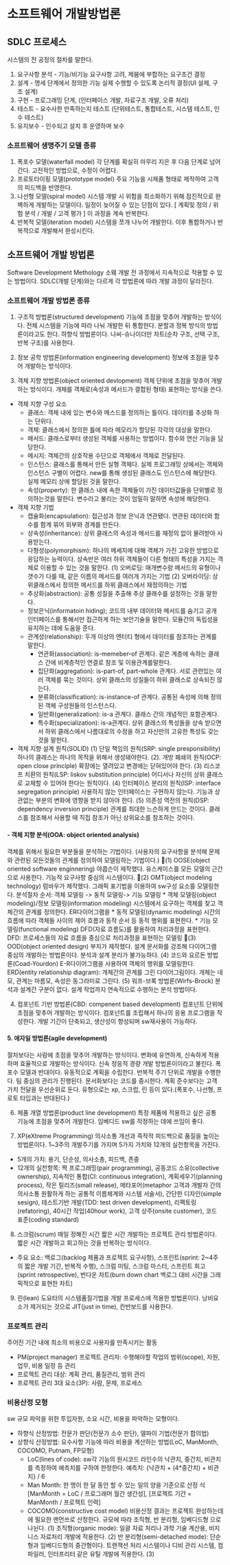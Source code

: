 # 소프트웨어 개발방법론

## SDLC 프로세스
시스템의 전 공정의 절차를 말한다.
1. 요구사항 분석 - 기능/비기능 요구사항 고려, 제붐에 부합하는 요구조건 결정
2. 설계 - 명세 단계에서 정의한 기능 실제 수행할 수 있도록 논리적 결정(UI 설제, 구조 설계)
3. 구현 - 프로그래밍 단계, (인터페이스 개발, 자료구조 개발, 오류 처리)
4. 테스트 - 요수사한 만족하는지 테스트 (단위테스트, 통합테스트, 시스템 테스트, 인수 테스트)
5. 유지보수 - 인수되고 설치 후 운영하며 보수

### 소프트웨어 생명주기 모델 종류
1. 폭포수 모델(waterfall model)
각 단계를 확실히 마무리 지은 후 다음 단계로 넘어간다. 고전적인 방법으로, 수정이 어렵다.
2. 프로토타이핑 모델(prototype model)
주요 기능을 시제품 형태로 제작하여 고객의 피드백을 반영한다.
3. 나선형 모델(spiral model)
시스템 개발 시 위험을 최소화하기 위해 점진적으로 완벽하게 개발하는 모델이다. 일정이 늦어질 수 있는 단점이 있다.
[ 계획및 정의 / 위험 분석 / 개발 / 고객 평가 ] 이 과정을 계속 반복한다.
4. 반복적 모델(iteration model)
시스템을 쪼개 나누어 개발한다. 이후 통합하거나 반복적으로 개발해서 완성시킨다.

## 소프트웨어 개발 방법론
Software Development Methology
소웨 개발 전 과정에서 지속적으로 적용할 수 있는 방법이다.
SDLC(개발 단계)와는 다르게 각 방법론에 따라 개발 과정이 달라진다.

### 소프트웨어 개발 방법론 종류
1. 구조적 방법론(structured development)
기능에 초점을 맞추어 개발하는 방식이다. 전체 시스템을 기능에 따라 나눠 개발한 뒤 통합한다. 분할과 정복 방식의 방법론이라고도 한다.
하향식 방법론이다. 나씨-슈나이더만 차트(순차 구조, 선택 구조, 반복 구조)를 사용한다.

2. 정보 공학 방법론(information engineering development)
정보에 초점을 맞추어 개발하는 방식이다.

3. 객체 지향 방법론(object oriented devlopment)
객체 단위에 초점을 맞추어 개발하는 방식이다. 개체를 객체로(속성과 메서드가 결합된 형태) 표현하는 방식을 쓴다.
- 객체 지향 구성 요소
    * 클래스: 객체 내에 있는 변수와 메스드를 정의하는 틀이다. 데이터를 추상화 하는 단위다.
    * 객체: 클래스에서 정의한 틀에 따라 메모리가 할당된 각각의 대상을 말한다.
    * 메서드: 클래스로부터 생성된 객체를 사용하는 방법이다. 함수와 연산 기능을 담당한다.
    * 메시지: 객체간의 상호작용 수단으로 객체에서 객체로 전달된다.
    * 인스턴스: 클래스를 통해서 만든 실형 객체다. 실제 프로그래밍 상에서는 객체와 인스턴스 구별이 어렵다. new를 통해 생성된 클래스도 인스턴스에 해당한다. 실제 메모리 상에 할당된 것을 말한다.
    * 속성(property): 한 클래스 내에 속한 객체들이 가진 데이터값들을 단위별로 정의하는것을 말한다. 변수라고 불리는 것이 엄밀히 말하면 속성에 해당한다.
- 객체 지향 기법
    * 캡슐화(encapsulation): 접근성과 정보 은닉과 연관됐다. 연관된 데이터와 함수를 함계 묶어 외부와 경계를 만든다.
    * 상속성(inheritance): 상위 클래스의 속성과 메서드를 재정의 없이 물려받아 사용받는다.
    * 다형성(polymorphism): 하나의 메세지에 대해 객체가 가진 고유한 방법으로 응답하는 능력이다. 상속반은 여러 하위 객체들이 다른 형태의 특성을 가지는 객체로 이용할 수 있는 것을 말한다.
        (1) 오버로딩: 매개변수랑 메서드의 유형이나 갯수가 다를 때, 같은 이름의 메서드를 여러개 가지는 기법
        (2) 오버라이딩: 상위클래스에서 정의한 메서드를 하위 클래스에서 재정의하는 기법
    * 추상화(abstraction): 공통 성질을 추출해 추상 클래수를 설정하는 것을 말한다.
    * 정보은닉(informatoin hiding); 코드의 내부 데이터와 메서드를 숨기고 공개 인터페이스를 통해서만 접근하게 하는 보안기술을 말한다. 모듈간의 독립성을 유지하는 데에 도움을 준다.
    * 관계성(relationship): 두개 이상의 엔터티 형에서 데이터를 참조하는 관계를 말한다.
        - 연관화(association): is-memeber-of 관계다. 같은 계층에 속하는 클래스 간에 비계층적인 연결로 참조 및 이용관계를말한다.
        - 집단화(aggregation): is-part-of, part-whole 관계다. 서로 관련있는 여러 객체를 묶는 것이다. 상위 클래스의 성질들이 하위 클래스로 상속되진 않는다.
        - 분류화(classification): is-instance-of 관계다. 공통된 속성에 의해 정의된 객체 구성원들의 인스턴스다.
        - 일반화(generalization): is-a 관계다. 클래스 간의 개념적인 포함관계다.
        - 특수화(specialization): is-a관계다. 상위 클래스의 특성들을 상속 받으면서 하위 클래스에서 나름대로의 수정을 하고 자신만의 고유한 특성도 갖는 것을 말한다.
- 객체 지향 설계 원칙(SOLID)
    (1) 단일 책임의 원칙(SRP: single presponsibility)
    하나의 클래스는 하나의 목적을 위해서 생성돼야한다.
    (2). 개방 폐쇄의 원칙(OCP: open close principle)
    확장에는 열려있고 변경에는 닫혀있어야 한다.
    (3) 리스코프 치환의 원칙(LSP: liskov substitution principle)
    어디서나 자신의 상위 클래스로 교체할 수 있어야 한다는 원칙이다.
    (4) 인터페이스 분리의 원칙(ISP: interface segregation principle)
    사용하지 않는 인터페이스는 구현하지 않는다. 기능과 상관없는 부분의 변화에 영향을 받지 않아야 한다.
    (5) 의존성 역전의 원칙(DSP: dependency inversion principle)
    관계를 최대한 느슨하게 만드는 것이다. 클래스를 참조해서 사용할 때 직접 참조가 아닌 상위요소를 참조하는 것이다.
#### - 객체 지향 분석(OOA: object oriented analysis)
객체를 위해서 필요한 부분들을 분석하는 기법이다. (사용자의 요구사항을 분석해 문제와 관련된 모든것들의 관계를 정의하여 모델링하는 기법이다.)
    🌟(1) OOSE(object oriented software enginnering)
    야콥슨이 제작했다. 유스케이스를 모든 모델의 근간으로 사용한다. 기능적 요구사항 중심의 시스템이다.
    🌟(2) OMT(object modeling technology)
    럼바우가 제작했다. 그래픽 표기법을 이용하여 sw구성 요소를 모델링한다.
    분석절차 순서: 객체 모델링 -> 동적 모델링-> 기능 모델링
        * 객체 모델링(object modeling)/정보 모델링(information modeling)
        시스템에서 요구하는 객체를 찾고 객체간의 관계를 정의한다. ER다이어그램을
        * 동적 모델링(dynamic modeling)
        시간의 흐름에 따라 객체들 사이의 제어 흐름과 동작 순서 등 동적 행위를 표현한다.
        * 기능 모델링(functional modeling)
        DFD(자료 흐름도)를 활용하여 처리과정을 표현한다.
        DFD: 프로세스들의 자료 흐름을 중심으로 처리과정을 표현하는 모델링
    🌟(3) OOD(object oriented design)
    부치가 제작했다. 설계 문서화를 강조해 다이어그램 중심의 개발하는 방법론이다. 분석과 설계 분리가 불가능하다.
    (4) 코드와 요르돈 방법론(Coad-Yourdon)
    E-R다이어그램을 사용하여 객체의 행위를 모델링한다.
    ERD(entity relationship diagram): 개체간의 관계를 그린 다이어그림이다.
    개체는 네모, 관계는 마름모, 속성은 동그라미로 그린다.
    (5) 워프-브록 방법론(Wirfs-Brock)
    분석과 설계간 구분이 없다. 설계 작업까지 연속적으로 수행하는 분석 방법이다.

4. 컴포넌트 기반 방법론(CBD: compenent based development)
컴포넌트 단위에 초점을 맞추어 개발하는 방식이다. 컴포넌트를 조립해서 하나의 응용 프로그램을 작성한다. 개발 기간이 단축되고, 생산성이 향성되며 sw재사용이 가능하다.

#### 5. 애자일 방법론(agile development)
절차보다는 사람에 초점을 맞추어 개발하는 방식이다.
변화에 유연하게, 신속하게 적용하며 효율적으로 개발하는 방식이다.
신속 정응적 경량 개발 방법론이이라고 불린다. 폭포수 모델과 반대이다.
유동적으로 계획을 수립한다. 반복적 주기 단위로 개발을 수행한다. 팀 중심의 관리가 진행된다. 문서화보다는 코드를 중시한다. 계획 준수보다는 고객 가치 전달을 우선순위로 둔다. 유형으로는 xp, 스크럽, 린 등이 있다.(폭포수, 나선형, 프로토 타입과는 반대된다.)

6. 제품 개열 방법론(product line development)
특정 제품에 적용하고 싶은 공통 기능에 초점을 맞추어 개발한다. 임베디드 sw를 작정하는 데에 쓰임이 좋다.

7. XP(eXtreme Programming)
의사소통 개선과 즉작적 피드백으로 품질을 높이는 방법론이다. 1~3주의 개발주기를 가지며 5가지 가치와 12개의 실천항목을 가진다.
- 5개의 가치: 용기, 단순성, 의사소총, 피드백, 존중
- 12개의 실천항목:
짝 프로그래밍(pair programming), 공동코드 소유(collective ownership), 지속적인 통합(CI: continuous integration), 계획세우기(planning process), 작은 릴리즈(small release), 메타포어(metaphor 고객과 개발자 간의 의사소통 원활하게 하는 공통적 이름체계와 시스템 서술서), 간단한 디자인(simple sesign), 테스트기반 개발(TDD: test driven development), 리팩토링(refatoring), 40시간 작업(40hour work), 고객 상주(onsite customer), 코드 표준(coding standard)

8. 스크럼(scrum)
매일 정해진 시간 짧은 시간 개발하는 프로젝트 관리 방법론이다. 짧은 시간 개발하고 회고하는 것을 반복하는 방식이다.
- 주요 요소: 백로그(backlog 제품과 프로젝트 요구사항), 스프린트(sprint: 2~4주의 짧은 개발 기간, 반복적 수행), 스크럼 미팅, 스크럼 마스터, 스프린트 회고(sprint retrospective), 번다운 차트(burn down chart 백로그 대비 시간을 그래픽적으로 표현한 차트)

9. 린(lean)
도요타의 시스템품질기법을 개발 프로세스에 적용한 방법론이다. 낭비요소가 제거되는 것으로 JIT(just in time), 칸반보드를 사용한다.

### 프로젝트 관리
주어진 기간 내에 최소의 비용으로 사용자를 만족시키는 활동
- PM(project manager) 프로젝트 관리자: 수행해야할 작업의 범위(scope), 자원, 업무, 비용 일정 등 관리
- 프로젝트 관리 대상: 계획 관리, 품질관리, 범위 관리
- 프로젝트 관리 3대 요소(3P): 사람, 문제, 프로세스

### 비용산정 모형
sw 규모 파악을 위한 투입자원, 소요 시간, 비용을 파악하는 모형이다.
- 하향식 산정방법: 전문가 판단(전문가 소수 판단), 델파이 기법(전문가 합의법)
- 상향식 산정방법: 요수사항 기능에 따라 비용을 계산하는 방법(LoC, ManMonth, COCOMO, Putnam, FP모형)
    * LoC(lines of code): sw각 기능의 원시코드 라인수의 낙관치, 중간치, 비관치를 측정하여 예측치를 구하여 한정한다.
    예측치: {낙관치 + (4*중간치) + 비관치} / 6
    * Man Month: 한 명이 한 달 동안 할 수 있는 일의 양을 기준으로 산정
    식 [ManMonth = LoC / 프로그래머 월간 생간성], [프로젝트 기간 = ManMonth / 프로젝트 인력]
    * COCOMO(constructive cost model)
    비용산정 결과는 프로젝트 완성하는데에 필요한 맨먼쓰로 산정한다. 규모에 따라 조직형, 반 분리형, 임베디드형 으로 나뉜다.
        (1) 조직형(organic mode): 일괄 자료 처리나 과학 기술 계산용, 비지니스 자료처리 개발에 적용한다.
        (2) 반 분리형(semi-detached mode): 단순형과 임베디드형의 중간형이다. 트랜잭션 처리 시스템이나 디비 관리 시스템, 컴파일러, 인터프리터 같은 유틸 개발에 적용한다.
        (3)